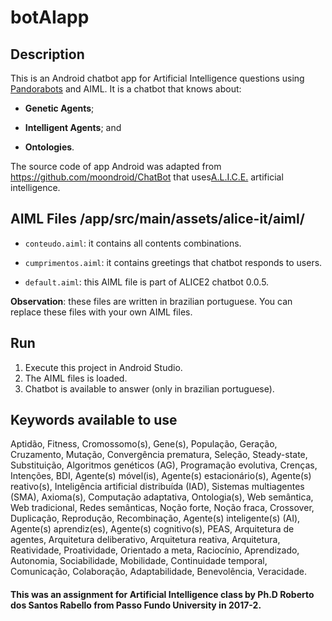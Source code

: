 # botAIapp

## Description

This is an Android chatbot app for Artificial Intelligence questions using [Pandorabots](https://playground.pandorabots.com/home.html) and AIML. 
It is a chatbot that knows about:

- **Genetic Agents**;

- **Intelligent Agents**; and 

- **Ontologies**. 

The source code of app Android was adapted from https://github.com/moondroid/ChatBot that uses[A.L.I.C.E.](http://www.alicebot.org/about.html) artificial intelligence.


## AIML Files /app/src/main/assets/alice-it/aiml/

- ```conteudo.aiml```: it contains all contents combinations.

- ```cumprimentos.aiml```: it contains greetings that chatbot responds to users.

- ```default.aiml```: this AIML file is part of ALICE2 chatbot 0.0.5.

**Observation**: these files are written in brazilian portuguese. You can replace these files with your own AIML files.

## Run

1. Execute this project in Android Studio.
2. The AIML files is loaded.
3. Chatbot is available to answer (only in brazilian portuguese).

## Keywords available to use

Aptidão, Fitness, Cromossomo(s), Gene(s), População, Geração, Cruzamento, Mutação, Convergência prematura, Seleção, Steady-state, Substituição, Algoritmos genéticos (AG), Programação evolutiva, Crenças, Intenções, BDI, Agente(s) móvel(is), Agente(s) estacionário(s), Agente(s) reativo(s), Inteligência artificial distribuída (IAD), Sistemas multiagentes (SMA), Axioma(s), Computação adaptativa, Ontologia(s), Web semântica, Web tradicional, Redes semânticas, Noção forte, Noção fraca, Crossover, Duplicação, Reprodução,  Recombinação, Agente(s) inteligente(s) (AI), Agente(s) aprendiz(es), Agente(s) cognitivo(s), PEAS, Arquitetura de agentes, Arquitetura deliberativo, Arquitetura reativa, Arquitetura, Reatividade, Proatividade, Orientado a meta, Raciocínio, Aprendizado, Autonomia, Sociabilidade, Mobilidade, Continuidade temporal, Comunicação, Colaboração, Adaptabilidade, Benevolência, Veracidade.


#### This was an assignment for Artificial Intelligence class by Ph.D Roberto dos Santos Rabello from Passo Fundo University in 2017-2.
